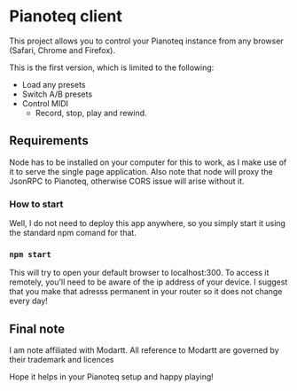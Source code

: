 # Pianoteq client

This project allows you to control your Pianoteq instance from any browser (Safari, Chrome and Firefox).

This is the first version, which is limited to the following:

* Load any presets
* Switch A/B presets
* Control MIDI
    * Record, stop, play and rewind.

## Requirements

Node has to be installed on your computer for this to work, as I make use of it to serve the single page application.  Also note that node will proxy the JsonRPC to Pianoteq, otherwise CORS issue will arise without it.

### How to start
Well, I do not need to deploy this app anywhere, so you simply start it using the standard npm comand for that.

### `npm start`
This will try to open your default browser to localhost:300.  To access it remotely, you'll need to be aware of the ip address of your device.  I suggest that you make that adresss permanent in your router so it does not change every day!

## Final note
I am note affiliated with Modartt.  All reference to Modartt are governed by their trademark and licences

Hope it helps in your Pianoteq setup and happy playing!